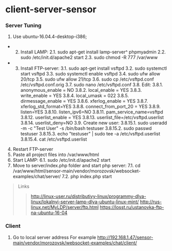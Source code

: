 # client-server-sensor

<h3>Server Tuning</h3>

1. Use ubuntu-16.04.4-desktop-i386;
+ 2. Install LAMP:
  2.1. sudo apt-get install lamp-server^ phpmyadmin
  2.2. sudo /etc/init.d/apache2 start
  2.3. sudo chmod -R 777 /var/www
+ 3. Install FTP-server:
  3.1. sudo apt-get install vsftpd
  3.2. sudo systemctl start vsftpd
  3.3. sudo systemctl enable vsftpd
  3.4. sudo ufw allow 20/tcp
  3.5. sudo ufw allow 21/tcp
  3.6. sudo cp /etc/vsftpd.conf /etc/vsftpd.conf.orig
  3.7. sudo nano /etc/vsftpd.conf
  3.8. Edit:
    3.8.1. anonymous_enable = NO
    3.8.2. local_enable = YES
    3.8.3. write_enable = YES
    3.8.4. local_umask = 022
    3.8.5. dirmessage_enable = YES
    3.8.6. xferlog_enable = YES
    3.8.7. xferlog_std_format=YES
    3.8.8. connect_from_port_20 = YES
    3.8.9. listen=YES
    3.8.10.  listen_ipv6=NO
    3.8.11.  pam_service_name=vsftpd
    3.8.12.  userlist_enable = YES
    3.8.13.  userlist_file=/etc/vsftpd.userlist
    3.8.14.  userlist_deny=NO
  3.9. Create new user:
      3.8.15.1.  sudo useradd -m -c "Test User" -s /bin/bash testuser
      3.8.15.2.  sudo passwd testuser
      3.8.15.3.  echo "testuser" | sudo tee -a /etc/vsftpd.userlist
      3.8.15.4.  cat /etc/vsftpd.userlist
4. Restart FTP-server
5. Paste all project files into /var/www/html
6. Start LAMP:
  6.1. sudo /etc/init.d/apache2 start
7. Move to server/index.php folder and start php server:
  7.1. cd /var/www/html/sensor-main/vendor/morozovsk/websocket-examples/chat/server/
  7.2. php index.php start

> Links
>> http://linux-user.ru/distributivy-linux/programmy-dlya-linux/lokalnyj-server-lamp-dlya-ubuntu-linux-mint/
>> http://rus-linux.net/MyLDP/server/ftp.html
>> https://losst.ru/ustanovka-ftp-na-ubuntu-16-04


<h3>Client</h3>

1. Go to local server address
For example http://192.168.1.47/sensor-main/vendor/morozovsk/websocket-examples/chat/client/
  
